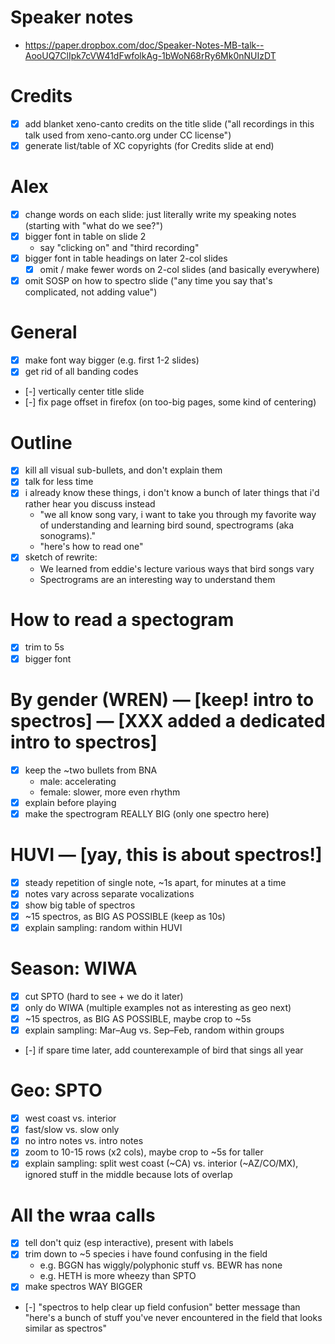 # Speaker notes
- https://paper.dropbox.com/doc/Speaker-Notes-MB-talk--AooUQ7ClIpk7cVW41dFwfolkAg-1bWoN68rRy6Mk0nNUIzDT

# Credits
- [x] add blanket xeno-canto credits on the title slide ("all recordings in this talk used from xeno-canto.org under CC license")
- [x] generate list/table of XC copyrights (for Credits slide at end)

# Alex
- [x] change words on each slide: just literally write my speaking notes (starting with "what do we see?")
- [x] bigger font in table on slide 2
  - say "clicking on" and "third recording"
- [x] bigger font in table headings on later 2-col slides
  - [x] omit / make fewer words on 2-col slides (and basically everywhere)
- [x] omit SOSP on how to spectro slide ("any time you say that's complicated, not adding value")

# General
- [x] make font way bigger (e.g. first 1-2 slides)
- [x] get rid of all banding codes
- [-] vertically center title slide
- [-] fix page offset in firefox (on too-big pages, some kind of centering)

# Outline
- [x] kill all visual sub-bullets, and don't explain them
- [x] talk for less time
- [x] i already know these things, i don't know a bunch of later things that i'd rather hear you discuss instead
  - "we all know song vary, i want to take you through my favorite way of understanding and learning bird sound,
    spectrograms (aka sonograms)."
  - "here's how to read one"
- [x] sketch of rewrite:
  - We learned from eddie's lecture various ways that bird songs vary
  - Spectrograms are an interesting way to understand them

# How to read a spectogram
- [x] trim to 5s
- [x] bigger font

# By gender (WREN) — [keep! intro to spectros] — [XXX added a dedicated intro to spectros]
- [x] keep the ~two bullets from BNA
  - male: accelerating
  - female: slower, more even rhythm
- [x] explain before playing
- [x] make the spectrogram REALLY BIG (only one spectro here)

# HUVI — [yay, this is about spectros!]
- [x] steady repetition of single note, ~1s apart, for minutes at a time
- [x] notes vary across separate vocalizations
- [x] show big table of spectros
- [x] ~15 spectros, as BIG AS POSSIBLE (keep as 10s)
- [x] explain sampling: random within HUVI

# Season: WIWA
- [x] cut SPTO (hard to see + we do it later)
- [x] only do WIWA (multiple examples not as interesting as geo next)
- [x] ~15 spectros, as BIG AS POSSIBLE, maybe crop to ~5s
- [x] explain sampling: Mar–Aug vs. Sep–Feb, random within groups
- [-] if spare time later, add counterexample of bird that sings all year

# Geo: SPTO
- [x] west coast vs. interior
- [x] fast/slow vs. slow only
- [x] no intro notes vs. intro notes
- [x] zoom to 10-15 rows (x2 cols), maybe crop to ~5s for taller
- [x] explain sampling: split west coast (~CA) vs. interior (~AZ/CO/MX), ignored stuff in the middle because lots of overlap

# All the wraa calls
- [x] tell don't quiz (esp interactive), present with labels
- [x] trim down to ~5 species i have found confusing in the field
  - e.g. BGGN has wiggly/polyphonic stuff vs. BEWR has none
  - e.g. HETH is more wheezy than SPTO
- [x] make spectros WAY BIGGER
- [-] "spectros to help clear up field confusion" better message than "here's a bunch of stuff you've never encountered in
      the field that looks similar as spectros"

